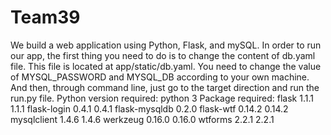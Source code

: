 # Team39
We build a web application using Python, Flask, and mySQL.
In order to run our app, the first thing you need to do is to change the content of db.yaml file.
This file is located at app/static/db.yaml. You need to change the value of MYSQL_PASSWORD
and MYSQL_DB according to your own machine. And then, through command line, just go to the
target direction and run the run.py file.
Python version required: python 3
Package required: flask 1.1.1 1.1.1
flask-login 0.4.1 0.4.1
flask-mysqldb 0.2.0
flask-wtf 0.14.2 0.14.2
mysqlclient 1.4.6 1.4.6
werkzeug 0.16.0 0.16.0
wtforms 2.2.1 2.2.1
